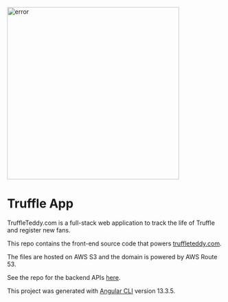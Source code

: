 
<img width="400" alt="error" src="https://previews.123rf.com/images/muchmaniavector/muchmaniavector1803/muchmaniavector180300065/97691841-group-of-dog-breeds-holding-bone-front-view-pet-background-banner.jpg">

# Truffle App 

TruffleTeddy.com is a full-stack web application to track the life of Truffle and register new fans.

This repo contains the front-end source code that powers <a href = 'http://truffleteddy.com.s3-website-us-west-1.amazonaws.com/' target = "_blank">truffleteddy.com</a>. 

The files are hosted on AWS S3 and the domain is powered by AWS Route 53.

See the repo for the backend APIs [here](https://github.com/aaroncorona/Truffle-App-Backend).

This project was generated with [Angular CLI](https://github.com/angular/angular-cli) version 13.3.5.
